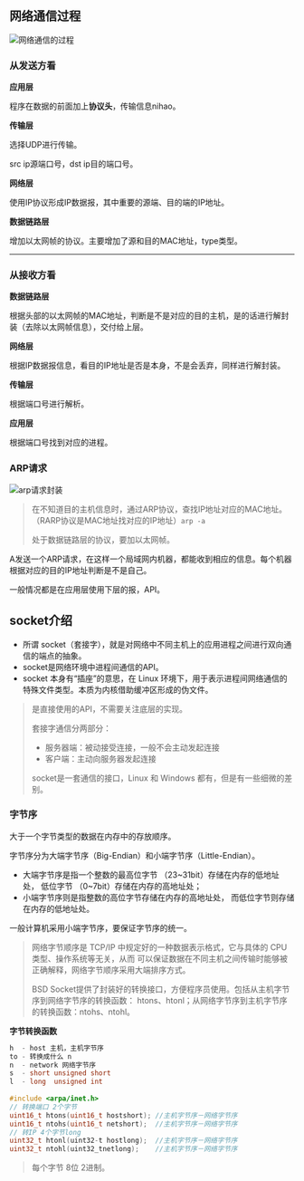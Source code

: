 ## 网络通信过程

![网络通信的过程](http://pic.shixiaocaia.fun/202212101426713.png)

### 从发送方看

**应用层**

程序在数据的前面加上**协议头**，传输信息nihao。

**传输层**

选择UDP进行传输。

src ip源端口号，dst ip目的端口号。

**网络层**

使用IP协议形成IP数据报，其中重要的源端、目的端的IP地址。

**数据链路层**

增加以太网帧的协议。主要增加了源和目的MAC地址，type类型。

---

### 从接收方看

**数据链路层**

根据头部的以太网帧的MAC地址，判断是不是对应的目的主机，是的话进行解封装（去除以太网帧信息），交付给上层。

**网络层**

根据IP数据报信息，看目的IP地址是否是本身，不是会丢弃，同样进行解封装。

**传输层**

根据端口号进行解析。

**应用层**

根据端口号找到对应的进程。

### ARP请求

![arp请求封装](http://pic.shixiaocaia.fun/202212101426467.png)

> 在不知道目的主机信息时，通过ARP协议，查找IP地址对应的MAC地址。（RARP协议是MAC地址找对应的IP地址）`arp -a`
>
> 处于数据链路层的协议，要加以太网帧。

A发送一个ARP请求，在这样一个局域网内机器，都能收到相应的信息。每个机器根据对应的目的IP地址判断是不是自己。

一般情况都是在应用层使用下层的报，API。

## socket介绍

- 所谓 socket（套接字），就是对网络中不同主机上的应用进程之间进行双向通信的端点的抽象。
- socket是网络环境中进程间通信的API。
- socket 本身有“插座”的意思，在 Linux 环境下，用于表示进程间网络通信的特殊文件类型。本质为内核借助缓冲区形成的伪文件。

> 是直接使用的API，不需要关注底层的实现。
>
> 套接字通信分两部分： 
>
> - 服务器端：被动接受连接，一般不会主动发起连接 
> - 客户端：主动向服务器发起连接
> 
> socket是一套通信的接口，Linux 和 Windows 都有，但是有一些细微的差别。

### 字节序

大于一个字节类型的数据在内存中的存放顺序。

字节序分为大端字节序（Big-Endian）和小端字节序（Little-Endian）。 

- 大端字节序是指一个整数的最高位字节 （23~31bit）存储在内存的低地址处， 低位字节 （0~7bit）存储在内存的高地址处； 
- 小端字节序则是指整数的高位字节存储在内存的高地址处， 而低位字节则存储在内存的低地址处。

一般计算机采用小端字节序，要保证字节序的统一。

> 网络字节顺序是 TCP/IP 中规定好的一种数据表示格式，它与具体的 CPU 类型、操作系统等无关，从而 可以保证数据在不同主机之间传输时能够被正确解释，网络字节顺序采用大端排序方式。
>
> BSD Socket提供了封装好的转换接口，方便程序员使用。包括从主机字节序到网络字节序的转换函数： htons、htonl；从网络字节序到主机字节序的转换函数：ntohs、ntohl。

**字节转换函数**

```c
h  - host 主机，主机字节序
to - 转换成什么 n
n  - network 网络字节序
s  - short unsigned short
l  - long  unsigned int
    
#include <arpa/inet.h>
// 转换端口 2个字节
uint16_t htons(uint16_t hostshort); //主机字节序－网络字节序
uint16_t ntohs(uint16_t netshort);  //主机字节序－网络字节序
// 转IP 4个字节long
uint32_t htonl(uint32-t hostlong);  //主机字节序－网络字节序
uint32_t ntohl(uint32_tnetlong);    //主机字节序－网络字节序
```

> 每个字节 8位 2进制。
